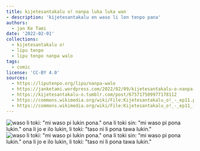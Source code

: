 ```yaml
---
title: kijetesantakalu o! nanpa luka luka wan
- description: 'kijetesantakalu en waso li lon tenpo pana'
authors:
  - jan Ke Tami
date: '2022-02-01'
collections:
  - kijetesantakalu o!
  - lipu tenpo
  - lipu tenpo nanpa walo
tags:
  - comic
license: 'CC-BY 4.0'
sources:
  - https://liputenpo.org/lipu/nanpa-walo
  - https://janketami.wordpress.com/2022/02/09/kijetesantakalu-o-nanpa-luka-luka-wan/
  - https://kijetesantakalu-o.tumblr.com/post/675717509977178112
  - https://commons.wikimedia.org/wiki/File:Kijetesantakalu_o!_-_ep11.png
  - https://commons.wikimedia.org/wiki/File:Kijetesantakalu_o!_-_ep11_(sitelen_pona).png
---
```


![waso li toki: "mi waso pi lukin pona." ona li toki sin: "mi waso pi pona lukin." ona li jo e ilo lukin, li toki: "taso ni li pona tawa lukin."](https://upload.wikimedia.org/wikipedia/commons/3/35/Kijetesantakalu_o%21_-_ep11.png)
![waso li toki: "mi waso pi lukin pona." ona li toki sin: "mi waso pi pona lukin." ona li jo e ilo lukin, li toki: "taso ni li pona tawa lukin."](https://upload.wikimedia.org/wikipedia/commons/0/0b/Kijetesantakalu_o%21_-_ep11_%28sitelen_pona%29.png)